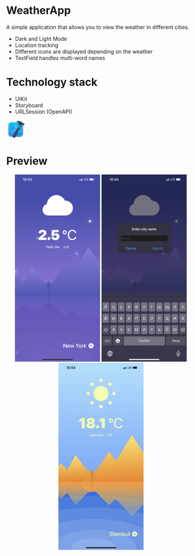 # WeatherApp

A simple application that allows you to view the weather in different cities.

- Dark and Light Mode
- Location tracking
- Different icons are displayed depending on the weather
- TextField handles multi-word names


# Technology stack

- UIKit
- Storyboard
- URLSession (OpenAPI)
<img src="https://github.com/devicons/devicon/blob/master/icons/xcode/xcode-original.svg" title="Xcode" alt="Xcode" height="50"/>



# Preview
<div align="center">
<img src="Weather/PreviewContent/darkMode.PNG" height="498" width="227" alt="darkNode">
<img src="Weather/PreviewContent/textField.PNG" height="498" width="227" alt="textField">
<img src="Weather/PreviewContent/lightMode.PNG" height="498" width="227" alt="lightMode">
</div>
